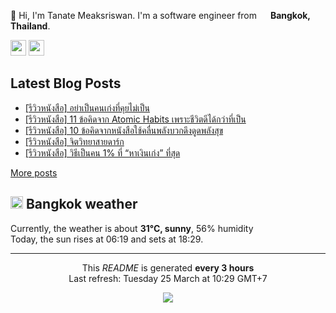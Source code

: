 <p>👋 Hi, I'm Tanate Meaksriswan. I'm a software engineer from <img src="https://cdn-icons-png.flaticon.com/512/330/330447.png" width="14"/> <b>Bangkok, Thailand</b>.</p>
<p><a href="https://www.linkedin.com/in/ipiranhaa"><img src="https://img.shields.io/badge/linkedin-%230077B5.svg?&style=for-the-badge&logo=linkedin&logoColor=white" height=25></a> <a href="https://medium.com/@ipiranhaa"><img src="https://img.shields.io/badge/medium-%2312100E.svg?&style=for-the-badge&logo=medium&logoColor=white" height=25></a></p>
<h2>Latest Blog Posts</h2>
<ul><li><a href=https://kitchenrai.com/dont-be-a-smart-person-who-cant-communicate/>[รีวิวหนังสือ] อย่าเป็นคนเก่งที่คุยไม่เป็น</a></li><li><a href=https://kitchenrai.com/atomic-habits/>[รีวิวหนังสือ] 11 ข้อคิดจาก Atomic Habits เพราะชีวิตดีได้กว่าที่เป็น</a></li><li><a href=https://kitchenrai.com/%e0%b9%83%e0%b8%8a%e0%b9%89%e0%b8%84%e0%b8%a5%e0%b8%b7%e0%b9%88%e0%b8%99%e0%b8%9e%e0%b8%a5%e0%b8%b1%e0%b8%87%e0%b8%9a%e0%b8%a7%e0%b8%81/>[รีวิวหนังสือ] 10 ข้อคิดจากหนังสือใช้คลื่นพลังบวกดึงดูดพลังสุข</a></li><li><a href=https://kitchenrai.com/%e0%b8%88%e0%b8%b4%e0%b8%95%e0%b8%a7%e0%b8%b4%e0%b8%97%e0%b8%a2%e0%b8%b2%e0%b8%aa%e0%b8%b2%e0%b8%a2%e0%b8%94%e0%b8%b2%e0%b8%a3%e0%b9%8c%e0%b8%81/>[รีวิวหนังสือ] จิตวิทยาสายดาร์ก</a></li><li><a href=https://kitchenrai.com/%e0%b8%a7%e0%b8%b4%e0%b8%98%e0%b8%b5%e0%b9%80%e0%b8%9b%e0%b9%87%e0%b8%99%e0%b8%84%e0%b8%99%e0%b8%ab%e0%b8%b2%e0%b9%80%e0%b8%87%e0%b8%b4%e0%b8%99%e0%b9%80%e0%b8%81%e0%b9%88%e0%b8%87/>[รีวิวหนังสือ] วิธีเป็นคน 1% ที่ “หาเงินเก่ง” ที่สุด</a></li></ul>
<a href=https://www.kitchenrai.com target="_blank">More posts</a>
<h2><img src="https://cdn-icons-png.flaticon.com/512/909/909143.png" width="20"/> Bangkok weather</h2>
<p>Currently, the weather is about <b>31°C, sunny</b>, 56% humidity<br>
Today, the sun rises at 06:19 and sets at 18:29.</p>
<hr>
<p align="center">This <i>README</i> is generated <b>every 3 hours</b><br>Last refresh: Tuesday 25 March at 10:29 GMT+7
<p align="center"><img src="https://github.com/ipiranhaa/ipiranhaa/workflows/README%20build/badge.svg" /></p>
